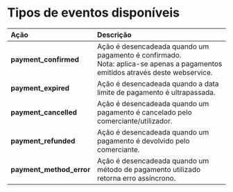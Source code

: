 # Tipos de eventos disponíveis

| Ação                     | Descrição                                                                                                                          |
| :----------------------- | :--------------------------------------------------------------------------------------------------------------------------------- |
| **payment_confirmed**    | Ação é desencadeada quando um pagamento é confirmado. <br/> Nota: aplica-se apenas a pagamentos emitidos através deste webservice. |
| **payment_expired**      | Ação é desencadeada quando a data limite de pagamento é ultrapassada.                                                              |
| **payment_cancelled**    | Ação é desencadeada quando um pagamento é cancelado pelo comerciante/utilizador.                                                   |
| **payment_refunded**     | Ação é desencadeada quando um pagamento é devolvido pelo comerciante.                                                              |
| **payment_method_error** | Ação é desencadeada quando um método de pagamento utilizado retorna erro assíncrono.                                               |
